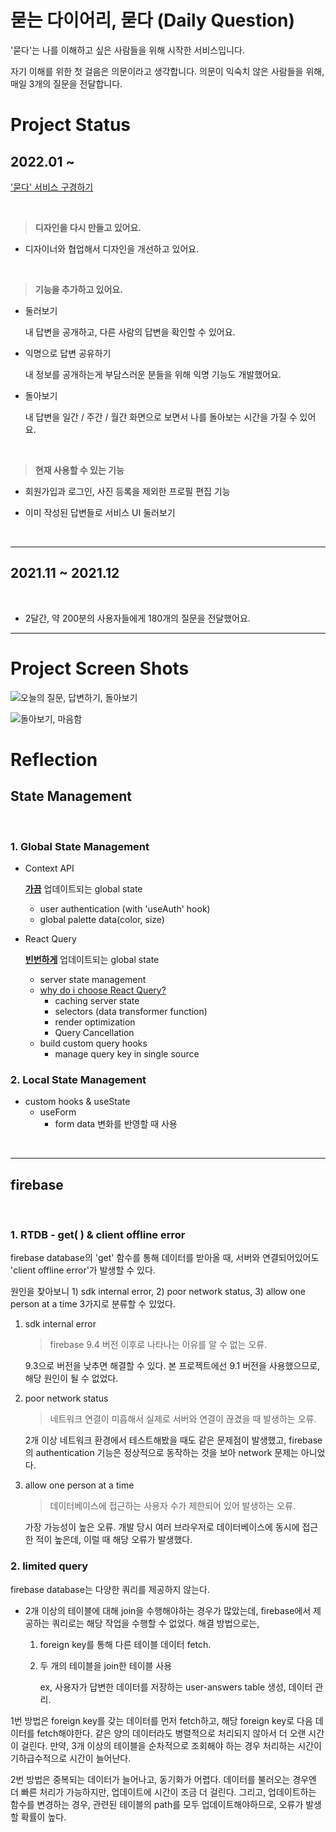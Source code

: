 # 묻는 다이어리, 묻다 (Daily Question)

'묻다'는 나를 이해하고 싶은 사람들을 위해 시작한 서비스입니다.

자기 이해를 위한 첫 걸음은 의문이라고 생각합니다. 의문이 익숙치 않은 사람들을 위해, 매일 3개의 질문을 전달합니다.

# Project Status

## 2022.01 ~

['묻다' 서비스 구경하기](https://asking-diary.netlify.app/)

<br/>

> **디자인을 다시 만들고 있어요.**

- 디자이너와 협업해서 디자인을 개선하고 있어요.

<br/>

> **기능을 추가하고 있어요.**

- 둘러보기

  내 답변을 공개하고, 다른 사람의 답변을 확인할 수 있어요.

- 익명으로 답변 공유하기

  내 정보를 공개하는게 부담스러운 분들을 위해 익명 기능도 개발했어요.

- 돌아보기

  내 답변을 일간 / 주간 / 월간 화면으로 보면서 나를 돌아보는 시간을 가질 수 있어요.

<br/>

> **현재 사용할 수 있는 기능**

- 회원가입과 로그인, 사진 등록을 제외한 프로필 편집 기능

- 이미 작성된 답변들로 서비스 UI 둘러보기

<br/>

---

## 2021.11 ~ 2021.12

<br/>

- 2달간, 약 200분의 사용자들에게 180개의 질문을 전달했어요.

---

# Project Screen Shots

![오늘의 질문, 답변하기, 돌아보기](https://user-images.githubusercontent.com/22267559/155836476-eeae2ef1-d27e-4a34-aa04-d7b644844b35.png)

![돌아보기, 마음함](https://user-images.githubusercontent.com/22267559/155836474-dd08ccb4-eef5-4fbb-9205-ce1ead6d7afc.png)

# Reflection

## State Management

<br/>

### 1. Global State Management

- Context API

  <u>**가끔**</u> 업데이트되는 global state

  - user authentication (with 'useAuth' hook)
  - global palette data(color, size)

- React Query

  <u>**빈번하게**</u> 업데이트되는 global state

  - server state management
  - [why do i choose React Query?](https://quartz-colony-7d8.notion.site/React-Query-vs-SWR-Comparison-8b2699aaec8545498354046e9ec3a018)
    - caching server state
    - selectors (data transformer function)
    - render optimization
    - Query Cancellation
  - build custom query hooks
    - manage query key in single source

### 2. Local State Management

- custom hooks & useState
  - useForm
    - form data 변화를 반영할 때 사용

<br/>

---

## firebase

<br/>

### 1. RTDB - get( ) & client offline error

firebase database의 'get' 함수를 통해 데이터를 받아올 때, 서버와 연결되어있어도 'client offline error'가 발생할 수 있다.

원인을 찾아보니 1) sdk internal error, 2) poor network status, 3) allow one person at a time 3가지로 분류할 수 있었다.

1.  sdk internal error

    > firebase 9.4 버전 이후로 나타나는 이유를 알 수 없는 오류.

    9.3으로 버전을 낮추면 해결할 수 있다. 본 프로젝트에선 9.1 버전을 사용했으므로, 해당 원인이 될 수 없었다.

1.  poor network status

    > 네트워크 연결이 미흡해서 실제로 서버와 연결이 끊겼을 때 발생하는 오류.

    2개 이상 네트워크 환경에서 테스트해봤을 때도 같은 문제점이 발생했고, firebase의 authentication 기능은 정상적으로 동작하는 것을 보아 network 문제는 아니었다.

1.  allow one person at a time

    > 데이터베이스에 접근하는 사용자 수가 제한되어 있어 발생하는 오류.

    가장 가능성이 높은 오류. 개발 당시 여러 브라우저로 데이터베이스에 동시에 접근한 적이 높은데, 이럴 때 해당 오류가 발생했다.

### 2. limited query

firebase database는 다양한 쿼리를 제공하지 않는다.

- 2개 이상의 테이블에 대해 join을 수행해야하는 경우가 많았는데, firebase에서 제공하는 쿼리로는 해당 작업을 수행할 수 없었다. 해결 방법으로는,

  1. foreign key를 통해 다른 테이블 데이터 fetch.
  1. 두 개의 테이블을 join한 테이블 사용

     ex, 사용자가 답변한 데이터를 저장하는 user-answers table 생성, 데이터 관리.

1번 방법은 foreign key를 갖는 데이터를 먼저 fetch하고, 해당 foreign key로 다음 데이터를 fetch해야한다. 같은 양의 데이터라도 병렬적으로 처리되지 않아서 더 오랜 시간이 걸린다. 만약, 3개 이상의 테이블을 순차적으로 조회해야 하는 경우 처리하는 시간이 기하급수적으로 시간이 늘어난다.

2번 방법은 중복되는 데이터가 늘어나고, 동기화가 어렵다. 데이터를 불러오는 경우엔 더 빠른 처리가 가능하지만, 업데이트에 시간이 조금 더 걸린다.
그리고, 업데이트하는 함수를 변경하는 경우, 관련된 테이블의 path를 모두 업데이트해야하므로, 오류가 발생할 확률이 높다.
